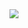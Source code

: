 <img src="https://github-readme-stats.vercel.app/api?username=caponetto&show_icons=true&theme=graywhite&include_all_commits=true&count_private=true"/>
